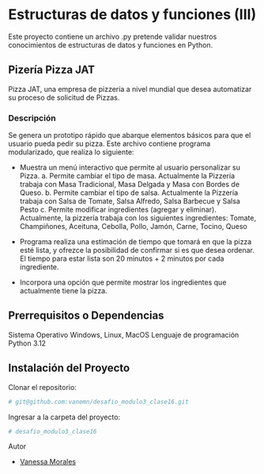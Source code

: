 # Estructuras de datos y funciones (III)


Este proyecto contiene un archivo .py pretende validar nuestros conocimientos de estructuras de datos y funciones en Python.

##  Pizería Pizza JAT

Pizza JAT, una empresa de pizzería a nivel mundial que desea automatizar su proceso de
solicitud de Pizzas. 

### Descripción

Se genera un prototipo rápido que abarque elementos básicos para que el usuario pueda pedir su pizza.
Este archivo contiene programa modularizado, que realiza lo siguiente:

- Muestra un menú interactivo que permite al usuario personalizar su Pizza. 
a. Permite cambiar el tipo de masa. Actualmente la Pizzería trabaja con
Masa Tradicional, Masa Delgada y Masa con Bordes de Queso.
b. Permite cambiar el tipo de salsa. Actualmente la Pizzería trabaja con
Salsa de Tomate, Salsa Alfredo, Salsa Barbecue y Salsa Pesto
c. Permite modificar ingredientes (agregar y eliminar). Actualmente, la
pizzería trabaja con los siguientes ingredientes: Tomate, Champiñones,
Aceituna, Cebolla, Pollo, Jamón, Carne, Tocino, Queso

- Programa realiza una estimación de tiempo que tomará en que la pizza esté lista, y ofrezce la
posibilidad de confirmar si es que desea ordenar. El tiempo para estar lista son 20
minutos + 2 minutos por cada ingrediente.

- Incorpora una opción que permite mostrar los ingredientes que actualmente tiene la pizza.


## Prerrequisitos o Dependencias

Sistema Operativo Windows, Linux, MacOS
Lenguaje de programación Python 3.12

## Instalación del Proyecto

Clonar el repositorio:

```bash
# git@github.com:vanemn/desafio_modulo3_clase16.git
```



Ingresar a la carpeta del proyecto:

```bash
# desafio_modulo3_clase16
```

Autor
- [Vanessa Morales](https://github.com/vanemn)
